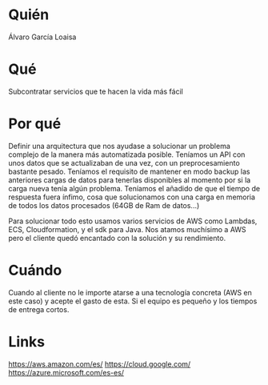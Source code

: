 # Quién
Álvaro García Loaisa

# Qué
Subcontratar servicios que te hacen la vida más fácil

# Por qué
Definir una arquitectura que nos ayudase a solucionar un problema complejo de la manera más automatizada posible. 
Teníamos un API con unos datos que se actualizaban de una vez, con un preprocesamiento bastante pesado. Teníamos el requisito de mantener en modo backup las anteriores cargas de datos para tenerlas disponibles al momento por si la carga nueva tenía algún problema. Teníamos el añadido de que el tiempo de respuesta fuera ínfimo, cosa que solucionamos con una carga en memoria de todos los datos procesados (64GB de Ram de datos...)

Para solucionar todo esto usamos varios servicios de AWS como Lambdas, ECS, Cloudformation, y el sdk para Java. Nos atamos muchísimo a AWS pero el cliente quedó encantado con la solución y su rendimiento.

# Cuándo
Cuando al cliente no le importe atarse a una tecnología concreta (AWS en este caso) y acepte el gasto de esta. Si el equipo es pequeño y los tiempos de entrega cortos.

# Links
https://aws.amazon.com/es/
https://cloud.google.com/
https://azure.microsoft.com/es-es/

